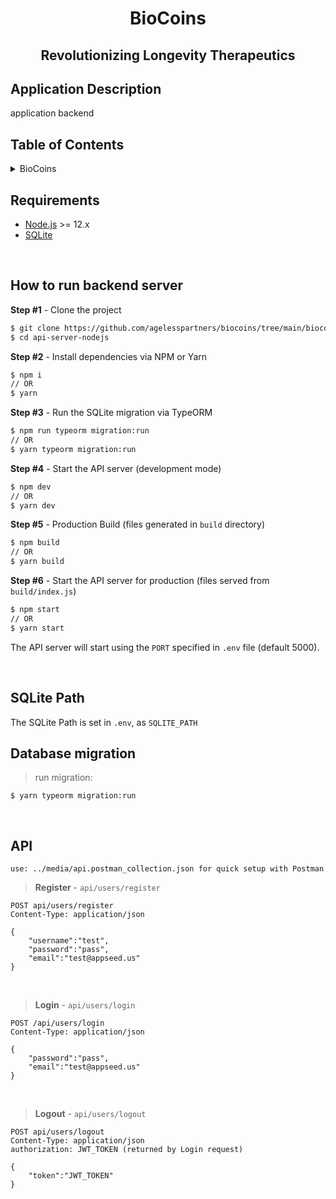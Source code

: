<!-- PROJECT TITLE -->
  <h1 align="center">BioCoins</h1>
 <h2 2 align="center">
    Revolutionizing Longevity Therapeutics
    <br />
    </h2>

## Application Description

application backend

## Table of Contents

<details>
<summary>BioCoins</summary>

- [Table of Contents](#table-of-contents)
- [Requirements](#requirements)
- [Running](#running)
- [SQLite Path](#sqlight-path)
- [Data Migration](#data-migration)
- [API](#api)

</details>

## Requirements

- [Node.js](https://nodejs.org/) >= 12.x
- [SQLite](https://www.sqlite.org/index.html)

<br />

## How to run backend server

**Step #1** - Clone the project

```bash
$ git clone https://github.com/agelesspartners/biocoins/tree/main/biocoins_backend
$ cd api-server-nodejs
```

**Step #2** - Install dependencies via NPM or Yarn

```bash
$ npm i
// OR
$ yarn
```

**Step #3** - Run the SQLite migration via TypeORM

```bash
$ npm run typeorm migration:run
// OR
$ yarn typeorm migration:run
```

**Step #4** - Start the API server (development mode)

```bash
$ npm dev
// OR
$ yarn dev
```

**Step #5** - Production Build (files generated in `build` directory)

```bash
$ npm build
// OR
$ yarn build
```

**Step #6** - Start the API server for production (files served from `build/index.js`)

```bash
$ npm start
// OR
$ yarn start
```

The API server will start using the `PORT` specified in `.env` file (default 5000).

<br />

## SQLite Path

The SQLite Path is set in `.env`, as `SQLITE_PATH`

## Database migration

> run migration:

```
$ yarn typeorm migration:run
```

<br />

## API

```
use: ../media/api.postman_collection.json for quick setup with Postman

```

> **Register** - `api/users/register`

```
POST api/users/register
Content-Type: application/json

{
    "username":"test",
    "password":"pass",
    "email":"test@appseed.us"
}
```

<br />

> **Login** - `api/users/login`

```
POST /api/users/login
Content-Type: application/json

{
    "password":"pass",
    "email":"test@appseed.us"
}
```

<br />

> **Logout** - `api/users/logout`

```
POST api/users/logout
Content-Type: application/json
authorization: JWT_TOKEN (returned by Login request)

{
    "token":"JWT_TOKEN"
}
```
